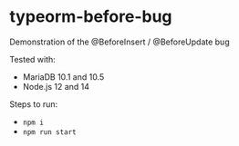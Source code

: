 # typeorm-before-bug
Demonstration of the @BeforeInsert / @BeforeUpdate bug

Tested with:
- MariaDB 10.1 and 10.5
- Node.js 12 and 14

Steps to run:
- `npm i`
- `npm run start`
